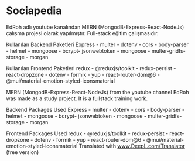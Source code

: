 ﻿# Sociapedia

EdRoh adlı youtube kanalından  MERN (MongodB-Express-React-NodeJs) çalışma projesi olarak yapılmıştır. Full-stack eğitim çalışmasıdır.

Kullanılan Backend Paketleri
Express - multer - dotenv - cors - body-parser -  helmet - mongoose - bcrypt- jsonwebtoken - mongoose - multer-gridfs-storage - morgan

Kullanılan Frontend Paketleri
redux - @reduxjs/toolkit - redux-persist - react-dropzone - dotenv - formik - yup - react-router-dom@6 - @mui/material-emotion-styled-iconsmaterial

MERN (MongodB-Express-React-NodeJs) from the youtube channel EdRoh was made as a study project. It is a fullstack training work.

Backend Packages Used
Express - multer - dotenv - cors - body-parser - helmet - mongoose - bcrypt- jsonwebtoken - mongoose - multer-gridfs-storage - morgan

Frontend Packages Used
redux - @reduxjs/toolkit - redux-persist - react-dropzone - dotenv - formik - yup - react-router-dom@6 - @mui/material-emotion-styled-iconsmaterial
Translated with www.DeepL.com/Translator (free version)
